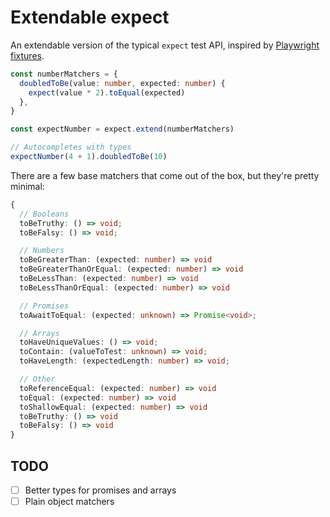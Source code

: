 # Extendable expect

An extendable version of the typical `expect` test API, inspired by [Playwright fixtures](https://playwright.dev/docs/test-fixtures).

```ts
const numberMatchers = {
  doubledToBe(value: number, expected: number) {
    expect(value * 2).toEqual(expected)
  },
}

const expectNumber = expect.extend(numberMatchers)

// Autocompletes with types
expectNumber(4 + 1).doubledToBe(10)
```

There are a few base matchers that come out of the box, but they're pretty minimal:

```ts
{
  // Booleans
  toBeTruthy: () => void;
  toBeFalsy: () => void;

  // Numbers
  toBeGreaterThan: (expected: number) => void
  toBeGreaterThanOrEqual: (expected: number) => void
  toBeLessThan: (expected: number) => void
  toBeLessThanOrEqual: (expected: number) => void

  // Promises
  toAwaitToEqual: (expected: unknown) => Promise<void>;

  // Arrays
  toHaveUniqueValues: () => void;
  toContain: (valueToTest: unknown) => void;
  toHaveLength: (expectedLength: number) => void;

  // Other
  toReferenceEqual: (expected: number) => void
  toEqual: (expected: number) => void
  toShallowEqual: (expected: number) => void
  toBeTruthy: () => void
  toBeFalsy: () => void
}
```

## TODO
- [ ] Better types for promises and arrays
- [ ] Plain object matchers
